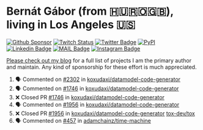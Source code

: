 # Bernát Gábor (from 🇭🇺🇷🇴🇬🇧), living in Los Angeles 🇺🇸

[![Github Sponsor](https://img.shields.io/static/v1?label=Sponsor&message=%E2%9D%A4&logo=GitHub&link=https://github.com/sponsors/gaborbernat&style=flat-square)](https://github.com/sponsors/gaborbernat)
[![Twitch Status](https://img.shields.io/twitch/status/gaborbernat?style=flat-square)](https://www.twitch.tv/gaborbernat)
[![Twitter Badge](https://img.shields.io/badge/-@gjbernat-1ca0f1?style=flat-square&labelColor=1ca0f1&logo=twitter&logoColor=white&link=https://twitter.com/gjbernat)](https://twitter.com/gjbernat)
[![PyPI](https://img.shields.io/badge/-gaborbernat-0073b7?style=flat-square&logo=Python&logoColor=white&link=https://pypi.org/user/gaborbernat/)](https://pypi.org/user/gaborbernat/)
[![Linkedin Badge](https://img.shields.io/badge/-gaborbernat-blue?style=flat-square&logo=Linkedin&logoColor=white&link=https://www.linkedin.com/in/gaborbernat/)](https://www.linkedin.com/in/gaborbernat/)
[![MAIL Badge](https://img.shields.io/badge/-gaborjbernat@gmail.com-c14438?style=flat-square&logo=Gmail&logoColor=white&link=mailto:gaborjbernat@gmail.com)](mailto:gaborjbernat@gmail.com)
[![Instagram Badge](https://img.shields.io/badge/-@gabor__bernat-845EC2?style=flat-square&labelColor=white&logo=Instagram&link=https://instagram.com/gabor_bernat/)](https://instagram.com/gabor_bernat)

[Please check out my blog](https://bernat.tech/about/) for a full list of projects I am the primary author and maintain.
Any kind of sponsorship for these effort is much appreciated.

<!--START_SECTION:activity-->

1. 🗣 Commented on [#2302](https://github.com/koxudaxi/datamodel-code-generator/pull/2302#issuecomment-2635290237) in [koxudaxi/datamodel-code-generator](https://github.com/koxudaxi/datamodel-code-generator)
2. 🗣 Commented on [#1746](https://github.com/koxudaxi/datamodel-code-generator/pull/1746#issuecomment-2635289385) in [koxudaxi/datamodel-code-generator](https://github.com/koxudaxi/datamodel-code-generator)
3. ❌ Closed PR [#1746](https://github.com/koxudaxi/datamodel-code-generator/pull/1746) in [koxudaxi/datamodel-code-generator](https://github.com/koxudaxi/datamodel-code-generator)
4. 🗣 Commented on [#1956](https://github.com/koxudaxi/datamodel-code-generator/pull/1956#issuecomment-2635288669) in [koxudaxi/datamodel-code-generator](https://github.com/koxudaxi/datamodel-code-generator)
5. ❌ Closed PR [#1956](https://github.com/koxudaxi/datamodel-code-generator/pull/1956) in [koxudaxi/datamodel-code-generator](https://github.com/koxudaxi/datamodel-code-generator)
   [tox-dev/tox](https://github.com/tox-dev/tox)
5. 🗣 Commented on [#457](https://github.com/adamchainz/time-machine/pull/457#issuecomment-2197730644) in
[adamchainz/time-machine](https://github.com/adamchainz/time-machine)
<!--END_SECTION:activity-->
